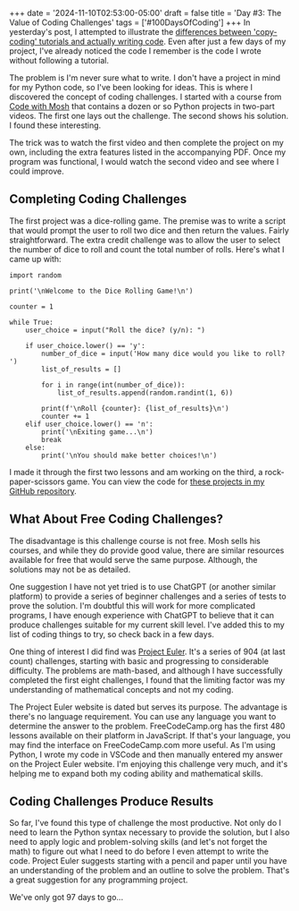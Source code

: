 +++
date = '2024-11-10T02:53:00-05:00'
draft = false
title = 'Day #3: The Value of Coding Challenges'
tags = ['#100DaysOfCoding']
+++
In yesterday's post, I attempted to illustrate the [differences between 'copy-coding' tutorials and actually writing code](day-2-coding-tutorials-vs-actually-coding/). Even after just a few days of my project, I've already noticed the code I remember is the code I wrote without following a tutorial.

The problem is I'm never sure what to write. I don't have a project in mind for my Python code, so I've been looking for ideas. This is where I discovered the concept of coding challenges. I started with a course from [Code with Mosh](https://codewithmosh.com/) that contains a dozen or so Python projects in two-part videos. The first one lays out the challenge. The second shows his solution. I found these interesting. 

The trick was to watch the first video and then complete the project on my own, including the extra features listed in the accompanying PDF. Once my program was functional, I would watch the second video and see where I could improve.

## Completing Coding Challenges

The first project was a dice-rolling game. The premise was to write a script that would prompt the user to roll two dice and then return the values. Fairly straightforward. The extra credit challenge was to allow the user to select the number of dice to roll and count the total number of rolls. Here's what I came up with:

```
import random

print('\nWelcome to the Dice Rolling Game!\n')

counter = 1

while True:
    user_choice = input("Roll the dice? (y/n): ")

    if user_choice.lower() == 'y':
        number_of_dice = input('How many dice would you like to roll? ')
        list_of_results = []

        for i in range(int(number_of_dice)):
            list_of_results.append(random.randint(1, 6))

        print(f'\nRoll {counter}: {list_of_results}\n')
        counter += 1
    elif user_choice.lower() == 'n':
        print('\nExiting game...\n')
        break
    else:
        print('\nYou should make better choices!\n')
 ```
I made it through the first two lessons and am working on the third, a rock-paper-scissors game. You can view the code for [these projects in my GitHub repository](https://github.com/stevesansford/python-projects/tree/main/code-with-mosh).
 
## What About Free Coding Challenges?
 
The disadvantage is this challenge course is not free. Mosh sells his courses, and while they do provide good value, there are similar resources available for free that would serve the same purpose. Although, the solutions may not be as detailed.

One suggestion I have not yet tried is to use ChatGPT (or another similar platform) to provide a series of beginner challenges and a series of tests to prove the solution. I'm doubtful this will work for more complicated programs, I have enough experience with ChatGPT to believe that it can produce challenges suitable for my current skill level. I've added this to my list of coding things to try, so check back in a few days. 
	
One thing of interest I did find was [Project Euler](https://projecteuler.net/about). It's a series of 904 (at last count) challenges, starting with basic and progressing to considerable difficulty. The problems are math-based, and although I have successfully completed the first eight challenges, I found that the limiting factor was my understanding of mathematical concepts and not my coding. 

The Project Euler website is dated but serves its purpose. The advantage is there's no language requirement. You can use any language you want to determine the answer to the problem. FreeCodeCamp.org has the first 480 lessons available on their platform in JavaScript. If that's your language, you may find the interface on FreeCodeCamp.com more useful. As I'm using Python, I wrote my code in VSCode and then manually entered my answer on the Project Euler website. I'm enjoying this challenge very much, and it's helping me to expand both my coding ability and mathematical skills.

## Coding Challenges Produce Results

So far, I've found this type of challenge the most productive. Not only do I need to learn the Python syntax necessary to provide the solution, but I also need to apply logic and problem-solving skills (and let's not forget the math) to figure out what I need to do before I even attempt to write the code. Project Euler suggests starting with a pencil and paper until you have an understanding of the problem and an outline to solve the problem. That's a great suggestion for any programming project.

We've only got 97 days to go...
 
 